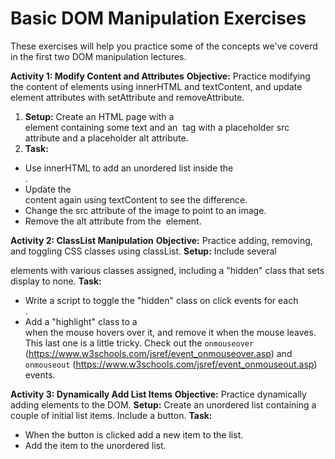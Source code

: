 # Basic DOM Manipulation Exercises
These exercises will help you practice some of the concepts we've coverd in the first two DOM manipulation lectures.

**Activity 1: Modify Content and Attributes**
**Objective:** Practice modifying the content of elements using innerHTML and textContent, and update element attributes with setAttribute and removeAttribute.
1. **Setup:** Create an HTML page with a <div> element containing some text and an <img> tag with a placeholder src attribute and a placeholder alt attribute.
2. **Task:**
- Use innerHTML to add an unordered list inside the <div>.
- Update the <div> content again using textContent to see the difference.
- Change the src attribute of the image to point to an image.
- Remove the alt attribute from the <img> element.

**Activity 2: ClassList Manipulation**
**Objective:** Practice adding, removing, and toggling CSS classes using classList.
**Setup:** Include several <div> elements with various classes assigned, including a "hidden" class that sets display to none.
**Task:**
- Write a script to toggle the "hidden" class on click events for each <div>.
- Add a "highlight" class to a <div> when the mouse hovers over it, and remove it when the mouse leaves. This last one is a little tricky. Check out the `onmouseover` (https://www.w3schools.com/jsref/event_onmouseover.asp) and `onmouseout` (https://www.w3schools.com/jsref/event_onmouseout.asp) events.

**Activity 3: Dynamically Add List Items**
**Objective:** Practice dynamically adding elements to the DOM.
**Setup:** Create an unordered list containing a couple of initial list items. Include a button.
**Task:**
- When the button is clicked add a new item to the list.
- Add the item to the unordered list.